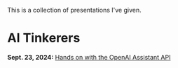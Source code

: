 This is a collection of presentations I've given. 

# AI Tinkerers

**Sept. 23, 2024:** [Hands on with the OpenAI Assistant API](/ai-tinkerers/sept-24) 
